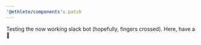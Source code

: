 ```yaml
---
'@ethlete/components': patch
---
```


Testing the now working slack bot (hopefully, fingers crossed). Here, have a 🍪
